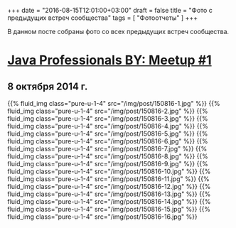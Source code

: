+++
date = "2016-08-15T12:01:00+03:00"
draft = false
title = "Фото с предыдущих встреч сообщества"
tags = [
	"Фотоотчеты"
]
+++

В данном посте собраны фото со всех предыдущих встреч сообщества.

<!--more-->

[Java Professionals BY: Meetup #1](https://www.facebook.com/events/1509539712618583)
======

8 октября 2014 г.
------

{{% fluid_img class="pure-u-1-4" src="/img/post/150816-1.jpg" %}}
{{% fluid_img class="pure-u-1-4" src="/img/post/150816-2.jpg" %}}
{{% fluid_img class="pure-u-1-4" src="/img/post/150816-3.jpg" %}}
{{% fluid_img class="pure-u-1-4" src="/img/post/150816-4.jpg" %}}
{{% fluid_img class="pure-u-1-4" src="/img/post/150816-5.jpg" %}}
{{% fluid_img class="pure-u-1-4" src="/img/post/150816-6.jpg" %}}
{{% fluid_img class="pure-u-1-4" src="/img/post/150816-7.jpg" %}}
{{% fluid_img class="pure-u-1-4" src="/img/post/150816-8.jpg" %}}
{{% fluid_img class="pure-u-1-4" src="/img/post/150816-9.jpg" %}}
{{% fluid_img class="pure-u-1-4" src="/img/post/150816-10.jpg" %}}
{{% fluid_img class="pure-u-1-4" src="/img/post/150816-11.jpg" %}}
{{% fluid_img class="pure-u-1-4" src="/img/post/150816-12.jpg" %}}
{{% fluid_img class="pure-u-1-4" src="/img/post/150816-13.jpg" %}}
{{% fluid_img class="pure-u-1-4" src="/img/post/150816-14.jpg" %}}
{{% fluid_img class="pure-u-1-4" src="/img/post/150816-15.jpg" %}}
{{% fluid_img class="pure-u-1-4" src="/img/post/150816-16.jpg" %}}